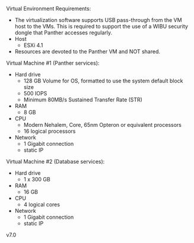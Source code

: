 Virtual Environment Requirements:
* The virtualization software supports USB pass-through from the VM host to the VMs. This is required to support the use of a WIBU security dongle that Panther accesses regularly.
* Host
  * ESXi 4.1
* Resources are devoted to the Panther VM and NOT shared.

Virtual Machine #1 (Panther services):
* Hard drive
  * 128 GB Volume for OS, formatted to use the system default block size
  * 500 IOPS
  * Minimum 80MB/s Sustained Transfer Rate (STR)
* RAM
  * 8 GB
* CPU
  * Modern Nehalem, Core, 65nm Opteron or equivalent processors
  * 16 logical processors
* Network
  * 1 Gigabit connection
  * static IP

Virtual Machine #2 (Database services):
* Hard drive
  * 1 x 300 GB
* RAM
  * 16 GB
* CPU
  * 4 logical cores
* Network
  * 1 Gigabit connection
  * static IP

v7.0
